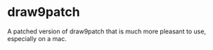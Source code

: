 draw9patch
==========

A patched version of draw9patch that is much more pleasant to use, especially on a mac.